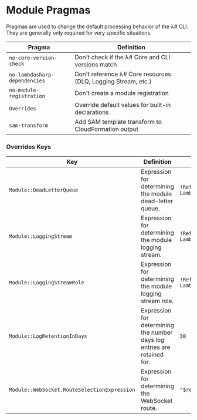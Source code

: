# Module Pragmas

Pragmas are used to change the default processing behavior of the λ# CLI. They are generally only required for very specific situations.

|Pragma                                 |Definition                           |
|---------------------------------------|-------------------------------------|
|`no-core-version-check`                |Don't check if the λ# Core and CLI versions match|
|`no-lambdasharp-dependencies`          |Don't reference λ# Core resources (DLQ, Logging Stream, etc.)|
|`no-module-registration`               |Don't create a module registration|
|`Overrides`                            |Override default values for built-in declarations|
|`sam-transform`                        |Add SAM template transform to CloudFormation output|

### Overrides Keys
|Key                                         |Definition                                                               |Default                                |
|--------------------------------------------|-------------------------------------------------------------------------|---------------------------------------|
|`Module::DeadLetterQueue`                   |Expression for determining the module dead-letter queue.                 |`!Ref LambdaSharp::DeadLetterQueue`    |
|`Module::LoggingStream`                     |Expression for determining the module logging stream.                    |`!Ref LambdaSharp::LoggingStream`      |
|`Module::LoggingStreamRole`                 |Expression for determining the module logging stream role.               |`!Ref LambdaSharp::LoggingStreamRole`  |
|`Module::LogRetentionInDays`                |Expression for determining the number days log entries are retained for. |`30`                                   |
|`Module::WebSocket.RouteSelectionExpression`|Expression for determining the WebSocket route.                          |`"$request.body.action"`               |
